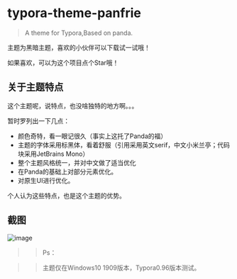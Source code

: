 # typora-theme-panfrie

> A theme for Typora,Based on panda.

主题为黑暗主题，喜欢的小伙伴可以下载试一试哦！

如果喜欢，可以为这个项目点个Star哦！

## 关于主题特点

这个主题呢，说特点，也没啥独特的地方啊。。。

暂时罗列出一下几点：

- 颜色奇特，看一眼记很久（事实上这托了Panda的福）
- 主题的字体采用标黑体，看着舒服（引用采用英文serif，中文小米兰亭；代码块采用JetBrains Mono）
- 整个主题风格统一，并对中文做了适当优化
- 在Panda的基础上对部分元素优化。
- 对原生UI进行优化。

个人认为这些特点，也是这个主题的优势。

## 截图

![image](https://user-images.githubusercontent.com/75924586/127771110-87dd47fa-e3ff-4ab2-8ee0-8435b2a532f1.png)

>> Ps：

>> 主题仅在Windows10 1909版本，Typora0.96版本测试。
